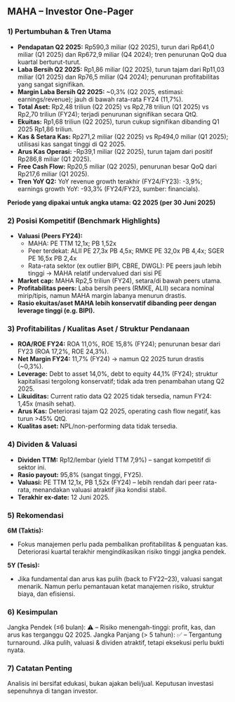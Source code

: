 ## MAHA – Investor One-Pager

### 1) Pertumbuhan & Tren Utama
- **Pendapatan Q2 2025:** Rp590,3 miliar (Q2 2025), turun dari Rp641,0 miliar (Q1 2025) dan Rp672,9 miliar (Q4 2024); tren penurunan QoQ dua kuartal berturut-turut.
- **Laba Bersih Q2 2025:** Rp1,86 miliar (Q2 2025), turun tajam dari Rp11,03 miliar (Q1 2025) dan Rp76,5 miliar (Q4 2024); penurunan profitabilitas yang sangat signifikan.
- **Margin Laba Bersih Q2 2025:** ~0,3% (Q2 2025, estimasi: earnings/revenue); jauh di bawah rata-rata FY24 (11,7%).
- **Total Aset:** Rp2,48 triliun (Q2 2025) vs Rp2,78 triliun (Q1 2025) vs Rp2,70 triliun (FY24); terjadi penurunan signifikan secara QtQ.
- **Ekuitas:** Rp1,68 triliun (Q2 2025), turun cukup signifikan dibanding Q1 2025 Rp1,86 triliun.
- **Kas & Setara Kas:** Rp271,2 miliar (Q2 2025) vs Rp494,0 miliar (Q1 2025); utilisasi kas sangat tinggi di Q2 2025.
- **Arus Kas Operasi:** -Rp39,1 miliar (Q2 2025), turun tajam dari positif Rp286,8 miliar (Q1 2025).
- **Free Cash Flow:** Rp20,5 miliar (Q2 2025), penurunan besar QoQ dari Rp217,6 miliar (Q1 2025).
- **Tren YoY Q2:** YoY revenue growth terakhir (FY24/FY23): -3,9%; earnings growth YoY: -93,3% (FY24/FY23, sumber: financials).
  
**Periode yang dipakai untuk angka utama: Q2 2025 (per 30 Juni 2025)**

### 2) Posisi Kompetitif (Benchmark Highlights)
- **Valuasi (Peers FY24):**
   - MAHA: PE TTM 12,1x; PB 1,52x
   - Peer terdekat: ALII PE 27,3x PB 4,5x; RMKE PE 32,0x PB 4,4x; SGER PE 16,5x PB 2,4x
   - Rata-rata sektor (ex outlier BIPI, CBRE, DWGL): PE peers jauh lebih tinggi → MAHA relatif undervalued dari sisi PE
- **Market cap:** MAHA Rp2,5 triliun (FY24), setara/di bawah peers utama.
- **Profitabilitas peers:** Laba bersih peers (RMKE, ALII) secara nominal mirip/tipis, namun MAHA margin labanya menurun drastis.
- **Rasio ekuitas/aset MAHA lebih konservatif dibanding peer dengan leverage tinggi (e.g. BIPI).**

### 3) Profitabilitas / Kualitas Aset / Struktur Pendanaan
- **ROA/ROE FY24:** ROA 11,0%, ROE 15,8% (FY24); penurunan besar dari FY23 (ROA 17,2%, ROE 24,3%).
- **Net Margin FY24:** 11,7% (FY24) → namun Q2 2025 turun drastis (~0,3%).
- **Leverage:** Debt to asset 14,0%, debt to equity 44,1% (FY24); struktur kapitalisasi tergolong konservatif; tidak ada tren penambahan utang Q2 2025.
- **Likuiditas:** Current ratio data Q2 2025 tidak tersedia, namun FY24: 1,45x (masih sehat).
- **Arus Kas:** Deteriorasi tajam Q2 2025, operating cash flow negatif, kas turun >45% QtQ.
- **Kualitas aset:** NPL/non-performing data tidak tersedia.

### 4) Dividen & Valuasi
- **Dividen TTM:** Rp12/lembar (yield TTM 7,9%) – sangat kompetitif di sektor ini.
- **Rasio payout:** 95,8% (sangat tinggi, FY25).
- **Valuasi:** PE TTM 12,1x, PB 1,52x (FY24) – lebih rendah dari peer rata-rata, menandakan valuasi atraktif jika kondisi stabil.
- **Terakhir ex-date:** 12 Juni 2025.

### 5) Rekomendasi
**6M (Taktis):**
- Fokus manajemen perlu pada pembalikan profitabilitas & penguatan kas. Deteriorasi kuartal terakhir mengindikasikan risiko tinggi jangka pendek.
  
**5Y (Tesis):**
- Jika fundamental dan arus kas pulih (back to FY22–23), valuasi sangat menarik. Namun perlu pemantauan ketat manajemen risiko, struktur biaya, dan efisiensi.

### 6) Kesimpulan
Jangka Pendek (≤6 bulan): ⚠️ – Risiko menengah-tinggi: profit, kas, dan arus kas terganggu Q2 2025.
Jangka Panjang (> 5 tahun): ✅ – Tergantung turnaround. Jika pulih, valuasi & dividen atraktif, tetapi eksekusi perlu bukti nyata.

### 7) Catatan Penting
Analisis ini bersifat edukasi, bukan ajakan beli/jual. Keputusan investasi sepenuhnya di tangan investor.